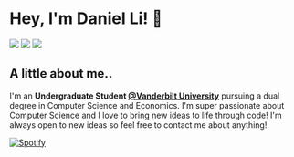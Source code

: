 # Hey, I'm Daniel Li! 👋
[![](https://img.shields.io/badge/-twitter-1C9CEA?style=flat-square)](https://twitter.com/Danie1Li)
[![](https://img.shields.io/badge/-linkedin-0073B1?style=flat-square)](http://linkedin.com/in/daniel-li-)
[![](https://img.shields.io/badge/-email-B22222?style=flat-square)](mailto:daniel442li@gmail.com)

## A little about me..
I'm an **Undergraduate Student [@Vanderbilt University](https://www.vanderbilt.edu/)** pursuing a dual degree in Computer Science and Economics. I'm super passionate about Computer Science and I love to bring new ideas to life through code! I'm always open to new ideas so feel free to contact me about anything!

[![Spotify](https://github-spotify-readme.vercel.app/api/spotify)](https://open.spotify.com/user/daniel442li)
